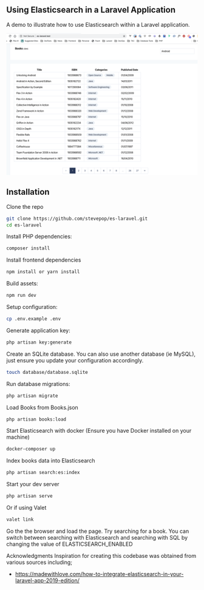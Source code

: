 ## Using Elasticsearch in a Laravel Application

A demo to illustrate how to use Elasticsearch within a Laravel application.

![](https://raw.githubusercontent.com/stevepop/es-laravel/master/public/images/books.png)

## Installation

Clone the repo

```sh
git clone https://github.com/stevepop/es-laravel.git
cd es-laravel
```

Install PHP dependencies:

```sh
composer install
```

Install frontend dependencies

```sh
npm install or yarn install
```

Build assets:

```sh
npm run dev
```

Setup configuration:

```sh
cp .env.example .env
```

Generate application key:

```sh
php artisan key:generate
```

Create an SQLite database. You can also use another database (ie MySQL), just ensure you update your configuration accordingly.

```sh
touch database/database.sqlite
```

Run database migrations:

```sh
php artisan migrate
```

Load Books from Books.json

```sh
php artisan books:load
```

Start Elasticsearch with docker (Ensure you have Docker installed on your machine)

```sh
docker-composer up
```

Index books data into Elasticsearch

```sh
php artisan search:es:index
```

Start your dev server

```sh
php artisan serve
```

Or if using Valet

```sh
valet link
```

Go the the browser and load the page. Try searching for a book. You can switch between searching with Elasticsearch and searching with SQL by changing the value of ELASTICSEARCH_ENABLED

Acknowledgments
Inspiration for creating this codebase was obtained from various sources including;

-   https://madewithlove.com/how-to-integrate-elasticsearch-in-your-laravel-app-2019-edition/
